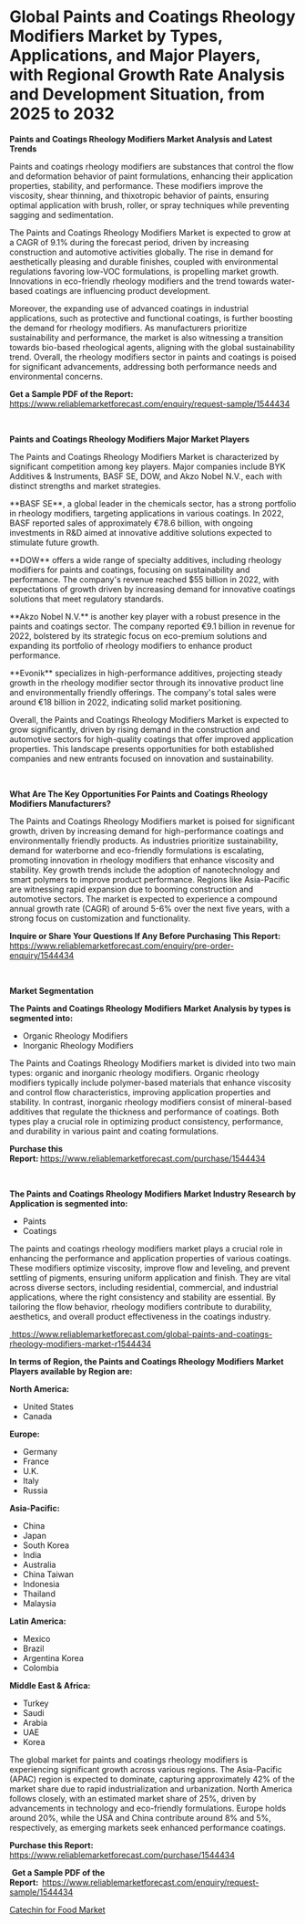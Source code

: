 <p><h1>Global Paints and Coatings Rheology Modifiers Market by Types, Applications, and Major Players, with Regional Growth Rate Analysis and Development Situation, from 2025 to 2032</h1></p><p><strong>Paints and Coatings Rheology Modifiers Market Analysis and Latest Trends</strong></p>
<p><p>Paints and coatings rheology modifiers are substances that control the flow and deformation behavior of paint formulations, enhancing their application properties, stability, and performance. These modifiers improve the viscosity, shear thinning, and thixotropic behavior of paints, ensuring optimal application with brush, roller, or spray techniques while preventing sagging and sedimentation.</p><p>The Paints and Coatings Rheology Modifiers Market is expected to grow at a CAGR of 9.1% during the forecast period, driven by increasing construction and automotive activities globally. The rise in demand for aesthetically pleasing and durable finishes, coupled with environmental regulations favoring low-VOC formulations, is propelling market growth. Innovations in eco-friendly rheology modifiers and the trend towards water-based coatings are influencing product development.</p><p>Moreover, the expanding use of advanced coatings in industrial applications, such as protective and functional coatings, is further boosting the demand for rheology modifiers. As manufacturers prioritize sustainability and performance, the market is also witnessing a transition towards bio-based rheological agents, aligning with the global sustainability trend. Overall, the rheology modifiers sector in paints and coatings is poised for significant advancements, addressing both performance needs and environmental concerns.</p></p>
<p><strong>Get a Sample PDF of the Report:&nbsp;</strong> <a href="https://www.reliablemarketforecast.com/enquiry/request-sample/1544434?utm_campaign=1170&utm_medium=2&utm_source=Github&utm_content=ia&utm_term=01022025&utm_id=paints-and-coatings-rheology-modifiers">https://www.reliablemarketforecast.com/enquiry/request-sample/1544434</a></p>
<p>&nbsp;</p>
<p><strong>Paints and Coatings Rheology Modifiers Major Market Players</strong></p>
<p><p>The Paints and Coatings Rheology Modifiers Market is characterized by significant competition among key players. Major companies include BYK Additives & Instruments, BASF SE, DOW, and Akzo Nobel N.V., each with distinct strengths and market strategies.</p><p>**BASF SE**, a global leader in the chemicals sector, has a strong portfolio in rheology modifiers, targeting applications in various coatings. In 2022, BASF reported sales of approximately €78.6 billion, with ongoing investments in R&D aimed at innovative additive solutions expected to stimulate future growth.</p><p>**DOW** offers a wide range of specialty additives, including rheology modifiers for paints and coatings, focusing on sustainability and performance. The company's revenue reached $55 billion in 2022, with expectations of growth driven by increasing demand for innovative coatings solutions that meet regulatory standards.</p><p>**Akzo Nobel N.V.** is another key player with a robust presence in the paints and coatings sector. The company reported €9.1 billion in revenue for 2022, bolstered by its strategic focus on eco-premium solutions and expanding its portfolio of rheology modifiers to enhance product performance.</p><p>**Evonik** specializes in high-performance additives, projecting steady growth in the rheology modifier sector through its innovative product line and environmentally friendly offerings. The company's total sales were around €18 billion in 2022, indicating solid market positioning.</p><p>Overall, the Paints and Coatings Rheology Modifiers Market is expected to grow significantly, driven by rising demand in the construction and automotive sectors for high-quality coatings that offer improved application properties. This landscape presents opportunities for both established companies and new entrants focused on innovation and sustainability.</p></p>
<p>&nbsp;</p>
<p><strong>What Are The Key Opportunities For Paints and Coatings Rheology Modifiers Manufacturers?</strong></p>
<p><p>The Paints and Coatings Rheology Modifiers market is poised for significant growth, driven by increasing demand for high-performance coatings and environmentally friendly products. As industries prioritize sustainability, demand for waterborne and eco-friendly formulations is escalating, promoting innovation in rheology modifiers that enhance viscosity and stability. Key growth trends include the adoption of nanotechnology and smart polymers to improve product performance. Regions like Asia-Pacific are witnessing rapid expansion due to booming construction and automotive sectors. The market is expected to experience a compound annual growth rate (CAGR) of around 5-6% over the next five years, with a strong focus on customization and functionality.</p></p>
<p><strong>Inquire or Share Your Questions If Any Before Purchasing This Report:</strong> <a href="https://www.reliablemarketforecast.com/enquiry/pre-order-enquiry/1544434?utm_campaign=1170&utm_medium=2&utm_source=Github&utm_content=ia&utm_term=01022025&utm_id=paints-and-coatings-rheology-modifiers">https://www.reliablemarketforecast.com/enquiry/pre-order-enquiry/1544434</a></p>
<p>&nbsp;</p>
<p><strong>Market Segmentation</strong></p>
<p><strong>The Paints and Coatings Rheology Modifiers Market Analysis by types is segmented into:</strong></p>
<p><ul><li>Organic Rheology Modifiers</li><li>Inorganic Rheology Modifiers</li></ul></p>
<p><p>The Paints and Coatings Rheology Modifiers market is divided into two main types: organic and inorganic rheology modifiers. Organic rheology modifiers typically include polymer-based materials that enhance viscosity and control flow characteristics, improving application properties and stability. In contrast, inorganic rheology modifiers consist of mineral-based additives that regulate the thickness and performance of coatings. Both types play a crucial role in optimizing product consistency, performance, and durability in various paint and coating formulations.</p></p>
<p><strong>Purchase this Report:&nbsp;</strong><a href="https://www.reliablemarketforecast.com/purchase/1544434?utm_campaign=1170&utm_medium=2&utm_source=Github&utm_content=ia&utm_term=01022025&utm_id=paints-and-coatings-rheology-modifiers">https://www.reliablemarketforecast.com/purchase/1544434</a></p>
<p>&nbsp;</p>
<p><strong>The Paints and Coatings Rheology Modifiers Market Industry Research by Application is segmented into:</strong></p>
<p><ul><li>Paints</li><li>Coatings</li></ul></p>
<p><p>The paints and coatings rheology modifiers market plays a crucial role in enhancing the performance and application properties of various coatings. These modifiers optimize viscosity, improve flow and leveling, and prevent settling of pigments, ensuring uniform application and finish. They are vital across diverse sectors, including residential, commercial, and industrial applications, where the right consistency and stability are essential. By tailoring the flow behavior, rheology modifiers contribute to durability, aesthetics, and overall product effectiveness in the coatings industry.</p></p>
<p><a href="https://www.reliablemarketforecast.com/global-paints-and-coatings-rheology-modifiers-market-r1544434?utm_campaign=1170&utm_medium=2&utm_source=Github&utm_content=ia&utm_term=01022025&utm_id=paints-and-coatings-rheology-modifiers">&nbsp;https://www.reliablemarketforecast.com/global-paints-and-coatings-rheology-modifiers-market-r1544434</a></p>
<p><strong>In terms of Region, the Paints and Coatings Rheology Modifiers Market Players available by Region are:</strong></p>
<p>
    <p> <strong> North America: </strong>
        <ul>
            <li>United States</li>
            <li>Canada</li>
        </ul>
        </p> 
    <p> <strong> Europe: </strong>
        <ul>
            <li>Germany</li>
            <li>France</li>
            <li>U.K.</li>
            <li>Italy</li>
            <li>Russia</li>
        </ul>
        </p> 
    <p> <strong> Asia-Pacific: </strong>
        <ul>
            <li>China</li>
            <li>Japan</li>
            <li>South Korea</li>
            <li>India</li>
            <li>Australia</li>
            <li>China Taiwan</li>
            <li>Indonesia</li>
            <li>Thailand</li>
            <li>Malaysia</li>
        </ul>
        </p> 
    <p> <strong> Latin America: </strong>
        <ul>
            <li>Mexico</li>
            <li>Brazil</li>
            <li>Argentina Korea</li>
            <li>Colombia</li>
        </ul>
        </p> 
    <p> <strong> Middle East & Africa: </strong>
        <ul>
            <li>Turkey</li>
            <li>Saudi</li>
            <li>Arabia</li>
            <li>UAE</li>
            <li>Korea</li>
        </ul>
    </p>
    </p>
<p><p>The global market for paints and coatings rheology modifiers is experiencing significant growth across various regions. The Asia-Pacific (APAC) region is expected to dominate, capturing approximately 42% of the market share due to rapid industrialization and urbanization. North America follows closely, with an estimated market share of 25%, driven by advancements in technology and eco-friendly formulations. Europe holds around 20%, while the USA and China contribute around 8% and 5%, respectively, as emerging markets seek enhanced performance coatings.</p></p>
<p><strong>Purchase this Report: </strong><a href="https://www.reliablemarketforecast.com/purchase/1544434?utm_campaign=1170&utm_medium=2&utm_source=Github&utm_content=ia&utm_term=01022025&utm_id=paints-and-coatings-rheology-modifiers">https://www.reliablemarketforecast.com/purchase/1544434</a></p>
<p>&nbsp;<strong>Get a Sample PDF of the Report:&nbsp;&nbsp;</strong><a href="https://www.reliablemarketforecast.com/enquiry/request-sample/1544434?utm_campaign=1170&utm_medium=2&utm_source=Github&utm_content=ia&utm_term=01022025&utm_id=paints-and-coatings-rheology-modifiers">https://www.reliablemarketforecast.com/enquiry/request-sample/1544434</a></p>
<p><strong></strong></p>
<p><p><a href="https://github.com/sofayahoo2023/Market-Research-Report-List-6/blob/main/catechin-for-food-market.md?utm_campaign=1170&utm_medium=2&utm_source=Github&utm_content=ia&utm_term=01022025&utm_id=paints-and-coatings-rheology-modifiers">Catechin for Food Market</a></p></p>